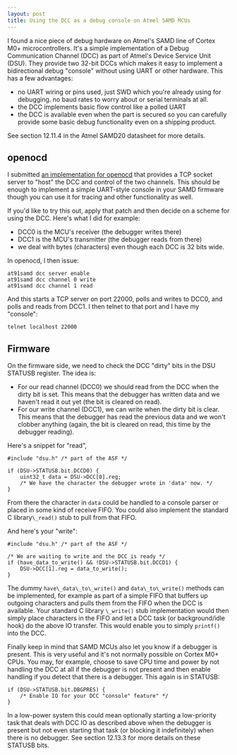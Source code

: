 ```yaml
---
layout: post
title: Using the DCC as a debug console on Atmel SAMD MCUs
---
```


I found a nice piece of debug hardware on Atmel's SAMD line of Cortex M0+ microcontrollers.  It's a simple implementation of a Debug Communication Channel (DCC) as part of Atmel's Device Service Unit (DSU).  They provide two 32-bit DCCs which makes it easy to implement a bidirectional debug "console" without using UART or other hardware.  This has a few advantages:

- no UART wiring or pins used, just SWD which you're already using for debugging.  no baud rates to worry about or serial terminals at all.
- the DCC implements basic flow control like a polled UART
- the DCC is available even when the part is secured so you can carefully provide some basic debug functionality even on a shipping product.

See section 12.11.4 in the Atmel SAMD20 datasheet for more details.

## openocd

I submitted [an implementation for openocd](http://openocd.zylin.com/#/c/2692/) that provides a TCP socket server to "host" the DCC and control of the two channels.  This should be enough to implement a simple UART-style console in your SAMD firmware though you can use it for tracing and other functionality as well.

If you'd like to try this out, apply that patch and then decide on a scheme for using the DCC.  Here's what I did for example:

- DCC0 is the MCU's receiver (the debugger writes there)
- DCC1 is the MCU's transmitter (the debugger reads from there)
- we deal with bytes (characters) even though each DCC is 32 bits wide.

In openocd, I then issue:

    at91samd dcc server enable
    at91samd dcc channel 0 write
    at91samd dcc channel 1 read

And this starts a TCP server on port 22000, polls and writes to DCC0, and polls and reads from DCC1.  I then telnet to that port and I have my "console":

    telnet localhost 22000

## Firmware

On the firmware side, we need to check the DCC "dirty" bits in the DSU STATUSB
register.  The idea is:

- For our read channel (DCC0) we should read from the DCC when the dirty bit is set.  This means that the debugger has written data and we haven't read it out yet (the bit is cleared on read).
- For our write channel (DCC1), we can write when the dirty bit is clear.  This means that the debugger has read the previous data and we won't clobber anything (again, the bit is cleared on read, this time by the debugger reading).

Here's a snippet for "read",

    #include "dsu.h" /* part of the ASF */

    if (DSU->STATUSB.bit.DCCD0) {
        uint32_t data = DSU->DCC[0].reg;
        /* We have the character the debugger wrote in 'data' now. */
    }

From there the character in `data` could be handled to a console parser or placed in some kind of receive FIFO.  You could also implement the standard C library`\_read()` stub to pull from that FIFO.

And here's your "write":

    #include "dsu.h" /* part of the ASF */

    /* We are waiting to write and the DCC is ready */
    if (have_data_to_write() && !DSU->STATUSB.bit.DCCD1) {
        DSU->DCC[1].reg = data_to_write();
    }

The dummy `have\_data\_to\_write()` and `data\_to\_write()` methods can be implemented, for example as part of a simple FIFO that buffers up outgoing characters and pulls them from the FIFO when the DCC is available.  Your standard C library `\_write()` stub implementation would then simply place characters in the FIFO and let a DCC task (or background/idle hook) do the above IO transfer.  This would enable you to simply `printf()` into the DCC.

Finally keep in mind that SAMD MCUs also let you know if a debugger is present.  This is very useful and it's not normally possible on Cortex M0+ CPUs.  You may, for example, choose to save CPU time and power by not handling the DCC at all if the debugger is not present and then enable handling if you detect that there is a debugger.  This again is in STATUSB:

    if (DSU->STATUSB.bit.DBGPRES) {
        /* Enable IO for your DCC "console" feature" */
    }

In a low-power system this could mean optionally starting a low-priority task that deals with DCC IO as described above when the debugger is present but not even starting that task (or blocking it indefinitely) when there is no debugger.  See section 12.13.3 for more details on these STATUSB bits.
